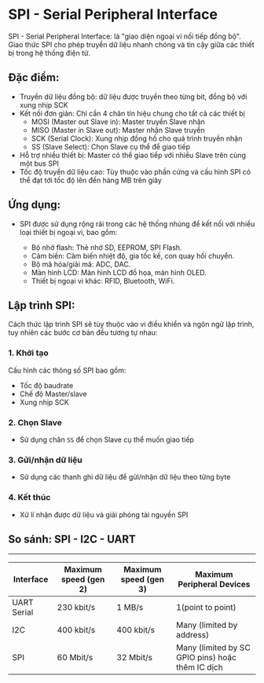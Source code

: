 # SPI - Serial Peripheral Interface

SPI - Serial Peripheral Interface: là "giao diện ngoại vi nối tiếp đồng bộ". Giao thức SPI cho phép truyền dữ liệu nhanh chóng và tin cậy giữa các thiết bị trong hệ thống điện tử.

## Đặc điểm: 

- Truyền dữ liệu đồng bộ: dữ liệu được truyền theo từng bit, đồng bộ với xung nhịp SCK
- Kết nối đơn giản: Chỉ cần 4 chân tín hiệu chung cho tất cả các thiết bị
    - MOSI (Master out Slave in): Master truyền Slave nhận
    - MISO (Master in Slave out):  Master nhận Slave truyền
    - SCK (Serial Clock): Xung nhịp đồng hồ cho quá trình truyền nhận
    - SS (Slave Select): Chọn Slave cụ thể để giao tiếp
- Hỗ trợ nhiều thiết bị: Master có thể giao tiếp với nhiều Slave trên cùng một bus SPI
- Tốc độ truyền dữ liệu cao: Tùy thuộc vào phần cứng và cấu hình SPI có thể đạt tới tốc độ lên đến hàng MB trên giây

## Ứng dụng:

- SPI được sử dụng rộng rãi trong các hệ thống nhúng để kết nối với nhiều loại thiết bị ngoại vi, bao gồm:

    - Bộ nhớ flash: Thẻ nhớ SD, EEPROM, SPI Flash.
    - Cảm biến: Cảm biến nhiệt độ, gia tốc kế, con quay hồi chuyển.
    - Bộ mã hóa/giải mã: ADC, DAC.
    - Màn hình LCD: Màn hình LCD đồ họa, màn hình OLED.
    - Thiết bị ngoại vi khác: RFID, Bluetooth, WiFi.

## Lập trình SPI:

Cách thức lập trình SPI sẽ tùy thuộc vào vi điều khiển và ngôn ngữ lập trình, tuy nhiên các bước cơ bản đều tương tự nhau:

### 1. Khởi tạo

Cấu hình các thông số SPI bao gồm: 
- Tốc độ baudrate
- Chế độ Master/slave
- Xung nhịp SCK

### 2. Chọn Slave

- Sử dụng chân `SS` để chọn Slave cụ thể muốn giao tiếp

### 3. Gửi/nhận dữ liệu

- Sử dụng các thanh ghi dữ liệu để gửi/nhận dữ liệu theo từng byte

### 4. Kết thúc

- Xử lí nhận được dữ liệu và giải phóng tài nguyền SPI


## So sánh: SPI - I2C - UART

----
|Interface| Maximum speed (gen 2) | Maximum speed (gen 3) | Maximum Peripheral Devices|
|---|---|---|---| 
|UART Serial | 230 kbit/s | 1 MB/s | 1(point to point) |
|I2C | 400 kbit/s | 400 kbit/s | Many (limited by address) |
|SPI | 60 Mbit/s | 32 Mbit/s | Many (limited by  SC GPIO pins) hoặc thêm IC dịch|